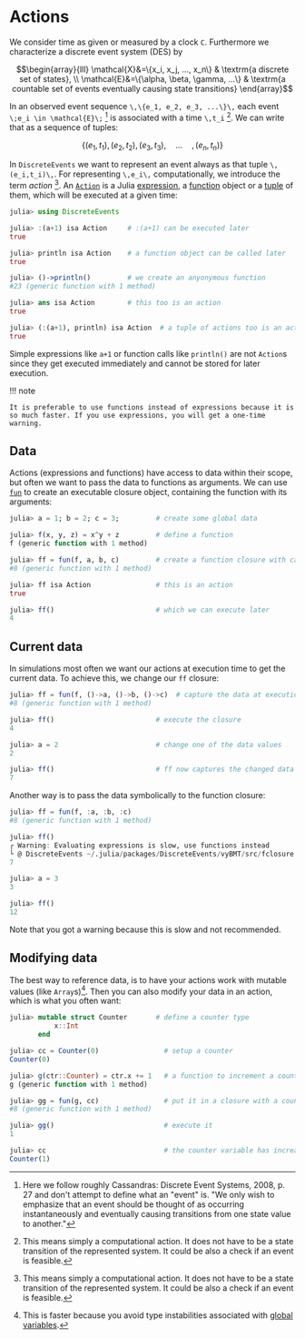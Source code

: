 # Actions

We consider time as given or measured by a clock ``C``. Furthermore we characterize a discrete event system (DES) by

```math
\begin{array}{lll}
  \mathcal{X}&=\{x_i, x_j, ..., x_n\} & \textrm{a discrete set of states}, \\
  \mathcal{E}&=\{\alpha, \beta, \gamma, ...\} & \textrm{a countable set of events eventually causing state transitions}
\end{array}
```

In an observed event sequence ``\,\{e_1, e_2, e_3, ...\}\,`` each event ``\;e_i \in \mathcal{E}\;`` [^1] is associated with a time ``\,t_i`` [^2]. We can write that as a sequence of tuples:

```math
\{(e_1,t_1),(e_2,t_2),(e_3,t_3),\hspace{1em}...\hspace{1em}, (e_n,t_n)\}
```

In `DiscreteEvents` we want to represent an event always as that tuple ``\,(e_i,t_i)\,``. For representing ``\,e_i\,`` computationally, we introduce the term *action* [^2]. An [`Action`](https://pbayer.github.io/DiscreteEvents.jl/dev/usage/#DiscreteEvents.Action) is a Julia [expression](https://docs.julialang.org/en/v1/manual/metaprogramming/#Expressions-and-evaluation-1), a [function](https://docs.julialang.org/en/v1/manual/functions/) object or a [tuple](https://docs.julialang.org/en/v1/manual/functions/#Tuples-1) of them, which will be executed at a given time:

```julia
julia> using DiscreteEvents

julia> :(a+1) isa Action     # :(a+1) can be executed later
true

julia> println isa Action    # a function object can be called later
true

julia> ()->println()         # we create an anyonymous function
#23 (generic function with 1 method)

julia> ans isa Action        # this too is an action
true

julia> (:(a+1), println) isa Action  # a tuple of actions too is an action
true
```

Simple expressions like `a+1` or function calls like `println()` are not `Action`s since they get executed immediately and cannot be stored for later execution.

!!! note

    It is preferable to use functions instead of expressions because it is so much faster. If you use expressions, you will get a one-time warning.

## Data

Actions (expressions and functions) have access to data within their scope, but often we want to pass the data to functions as arguments. We can use [`fun`](https://pbayer.github.io/DiscreteEvents.jl/dev/usage/#DiscreteEvents.fun) to create an executable closure object, containing the function with its arguments:

```julia
julia> a = 1; b = 2; c = 3;         # create some global data

julia> f(x, y, z) = x^y + z         # define a function
f (generic function with 1 method)

julia> ff = fun(f, a, b, c)         # create a function closure with captured data
#8 (generic function with 1 method)

julia> ff isa Action                # this is an action
true

julia> ff()                         # which we can execute later
4
```  

## Current data

In simulations most often we want our actions at execution time to get the current data. To achieve this, we change our `ff` closure:

```julia
julia> ff = fun(f, ()->a, ()->b, ()->c)  # capture the data at execution time
#8 (generic function with 1 method)

julia> ff()                         # execute the closure
4

julia> a = 2                        # change one of the data values
2

julia> ff()                         # ff now captures the changed data
7
```

Another way is to pass the data symbolically to the function closure:

```julia
julia> ff = fun(f, :a, :b, :c)
#8 (generic function with 1 method)

julia> ff()
┌ Warning: Evaluating expressions is slow, use functions instead
└ @ DiscreteEvents ~/.julia/packages/DiscreteEvents/vyBMT/src/fclosure.jl:37
7

julia> a = 3
3

julia> ff()
12
```

Note that you got a warning because this is slow and not recommended.

## Modifying data

The best way to reference data, is to have your actions work with mutable values (like `Array`s)[^3]. Then you can also modify your data in an action, which is what you often want:

```julia
julia> mutable struct Counter       # define a counter type
           x::Int
       end

julia> cc = Counter(0)                # setup a counter
Counter(0)

julia> g(ctr::Counter) = ctr.x += 1   # a function to increment a counter
g (generic function with 1 method)

julia> gg = fun(g, cc)                # put it in a closure with a counter variable
#8 (generic function with 1 method)

julia> gg()                           # execute it
1

julia> cc                             # the counter variable has increased
Counter(1)
```

[^1]: Here we follow roughly Cassandras: Discrete Event Systems, 2008, p. 27 and don't attempt to define what an "event" is. "We only wish to emphasize that an event should be thought of as occurring instantaneously and eventually causing transitions from one state value to another."
[^2]: This means simply a computational action. It does not have to be a state transition of the represented system. It could be also a check if an event is feasible.
[^3]: This is faster because you avoid type instabilities associated with [global variables](https://docs.julialang.org/en/v1/manual/performance-tips/#Avoid-global-variables-1).
